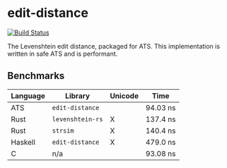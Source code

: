 # edit-distance

[![Build Status](https://travis-ci.org/vmchale/edit-distance.svg?branch=master)](https://travis-ci.org/vmchale/edit-distance)

The Levenshtein edit distance, packaged for ATS. This implementation is written
in safe ATS and is performant.

## Benchmarks

| Language | Library | Unicode | Time |
| -------- | ------- | ------- | ---- |
| ATS | `edit-distance` |  | 94.03 ns |
| Rust | `levenshtein-rs` | X | 137.4 ns
| Rust | `strsim` | X | 140.4 ns
| Haskell | `edit-distance` | X | 479.0 ns |
| C | n/a |  | 93.08 ns |
